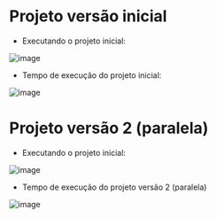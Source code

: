 # Projeto versão inicial    
- Executando o projeto inicial:  
  
![image](https://user-images.githubusercontent.com/74507357/195462174-1e532644-4479-4819-8260-0dc7b23cb8a0.png)  
  
- Tempo de execução do projeto inicial:  

![image](https://user-images.githubusercontent.com/74507357/196519427-0b437572-1d73-466b-979f-8ebaad45a0bf.png)  
  
# Projeto versão 2 (paralela)  
- Executando o projeto inicial:  
  
![image](https://user-images.githubusercontent.com/74507357/196520990-820d6ad1-2680-4286-b3e8-563ccf4b22a4.png)  
  
- Tempo de execução do projeto versão 2 (paralela)  
  
![image](https://user-images.githubusercontent.com/74507357/196521649-0b55d77a-870c-4af3-b109-a5e075974085.png)



